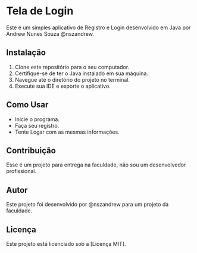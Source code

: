 # Tela de Login

Este é um simples aplicativo de Registro e Login desenvolvido em Java por Andrew Nunes Souza @nszandrew.

## Instalação

1. Clone este repositório para o seu computador.
2. Certifique-se de ter o Java instalado em sua máquina.
3. Navegue até o diretório do projeto no terminal.
4. Execute sua IDE e exporte o aplicativo.

## Como Usar

- Inicie o programa.
- Faça seu registro.
- Tente Logar com as mesmas informações.

## Contribuição

Esse é um projeto para entrega na faculdade, não sou um desenvolvedor profissional.

## Autor

Este projeto foi desenvolvido por @nszandrew para um projeto da faculdade.

## Licença

Este projeto está licenciado sob a [Licença MIT].
